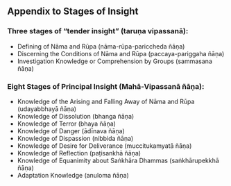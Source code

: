 ## Appendix to Stages of Insight

### Three stages of “tender insight” (taruṇa vipassanā): 

- Defining of Nāma and Rūpa (nāma-rūpa-pariccheda ñāṇa)
- Discerning the Conditions of Nāma and Rūpa (paccaya-pariggaha ñāṇa)
- Investigation Knowledge or Comprehension by Groups (sammasana ñāṇa)

### Eight Stages of Principal Insight (Mahā-Vipassanā ñāṇa): 


- Knowledge of the Arising and Falling Away of Nāma and Rūpa
 (udayabbhayā ñāṇa)
- Knowledge of Dissolution (bhanga ñāṇa)
- Knowledge of Terror (bhaya ñāṇa)
- Knowledge of Danger (ādīnava ñāṇa)
- Knowledge of Dispassion (nibbida ñāṇa)
- Knowledge of Desire for Deliverance (muccitukamyatā ñāṇa)
- Knowledge of Reflection (paṭisankhā ñāṇa)
- Knowledge of Equanimity about Saṅkhāra Dhammas (saṅkhārupekkhā ñāṇa)
- Adaptation Knowledge (anuloma ñāṇa)



